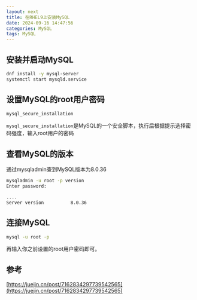 ```yaml
---
layout: next
title: 在RHEL9上安装MySQL
date: 2024-09-16 14:47:56
categories: MySQL
tags: MySQL
---
```


## 安装并启动MySQL
```bash
dnf install -y mysql-server
systemctl start mysqld.service
```

## 设置MySQL的root用户密码
```bash
mysql_secure_installation
```
`mysql_secure_installation`是MySQL的一个安全脚本，执行后根据提示选择密码强度，输入root用户的密码
## 查看MySQL的版本
通过mysqladmin查到MySQL版本为8.0.36
```bash
mysqladmin -u root -p version
Enter password:

....
Server version          8.0.36
```
## 连接MySQL
```bash
mysql -u root -p
```
再输入你之前设置的root用户密码即可。

<!-- more -->
## 参考
[https://juejin.cn/post/7162834297739542565](https://juejin.cn/post/7162834297739542565)
